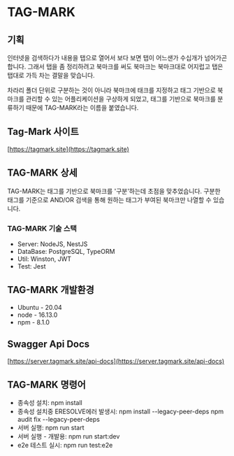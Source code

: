 # TAG-MARK

## 기획

인터넷을 검색하다가 내용을 탭으로 열어서 보다 보면 탭이 어느샌가 수십개가 넘어가곤 합니다. 그래서 탭을 좀 정리하려고 북마크를 써도 북마크는 북마크대로 어지럽고 탭은 탭대로 가득 차는 결말을 맞습니다.

차라리 폴더 단위로 구분하는 것이 아니라 북마크에 태크를 지정하고 태그 기반으로 북마크를 관리할 수 있는 어플리케이션을 구상하게 되었고, 태그를 기반으로 북마크를 분류하기 때문에 TAG-MARK라는 이름을 붙였습니다.

## Tag-Mark 사이트

[https://tagmark.site](https://tagmark.site)

## TAG-MARK 상세

TAG-MARK는 태그를 기반으로 북마크를 '구분'하는데 초점을 맞추었습니다. 구분한 태그를 기준으로 AND/OR 검색을 통해 원하는 태그가 부여된 북마크만 나열할 수 있습니다.

### TAG-MARK 기술 스택

- Server: NodeJS, NestJS
- DataBase: PostgreSQL, TypeORM
- Util: Winston, JWT
- Test: Jest

## TAG-MARK 개발환경

- Ubuntu - 20.04
- node - 16.13.0
- npm - 8.1.0

## Swagger Api Docs

[https://server.tagmark.site/api-docs](https://server.tagmark.site/api-docs)

## TAG-MARK 명령어

- 종속성 설치: npm install
- 종속성 설치중 ERESOLVE에러 발생시:
  npm install --legacy-peer-deps
  npm audit fix --legacy-peer-deps
- 서버 실행: npm run start
- 서버 실행 - 개발용: npm run start:dev
- e2e 테스트 실시: npm run test:e2e
